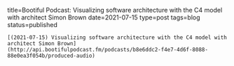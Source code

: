 
title=Bootiful Podcast: Visualizing software architecture with the C4 model with architect Simon Brown
date=2021-07-15
type=post
tags=blog
status=published
~~~~~~
[(2021-07-15) Visualizing software architecture with the C4 model with architect Simon Brown](http://api.bootifulpodcast.fm/podcasts/b8e6ddc2-f4e7-4d6f-8088-88e0ea3f054b/produced-audio) 
            